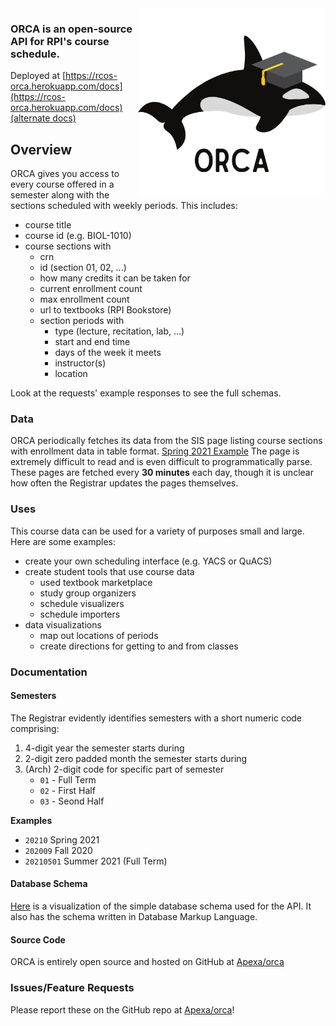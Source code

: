<img align="right" alt="ORCA logo" title="ORCA logo" src="https://github.com/Apexal/orca/blob/master/assets/logo.png?raw=true" width="300">

### **ORCA** is an open-source API for RPI's course schedule.

Deployed at [https://rcos-orca.herokuapp.com/docs](https://rcos-orca.herokuapp.com/docs) [(alternate docs)](https://rcos-orca.herokuapp.com/redoc)

## Overview
ORCA gives you access to every course offered in a semester along with the sections scheduled with weekly periods. This includes:
- course title
- course id (e.g. BIOL-1010)
- course sections with
    - crn
    - id (section 01, 02, ...)
    - how many credits it can be taken for
    - current enrollment count
    - max enrollment count
    - url to textbooks (RPI Bookstore)
    - section periods with
        - type (lecture, recitation, lab, ...)
        - start and end time
        - days of the week it meets
        - instructor(s)
        - location

Look at the requests' example responses to see the full schemas.

### Data
ORCA periodically fetches its data from the SIS page listing course sections with enrollment data in table format. [Spring 2021 Example](https://sis.rpi.edu/reg/zs202101.htm)
The page is extremely difficult to read and is even difficult to programmatically parse. These pages are fetched every **30 minutes** each day, though it is unclear how often the Registrar updates the pages themselves.

### Uses
This course data can be used for a variety of purposes small and large. Here are some examples:
- create your own scheduling interface (e.g. YACS or QuACS)
- create student tools that use course data
    - used textbook marketplace
    - study group organizers
    - schedule visualizers
    - schedule importers
- data visualizations
    - map out locations of periods
    - create directions for getting to and from classes

### Documentation

#### Semesters
The Registrar evidently identifies semesters with a short numeric code comprising:
1. 4-digit year the semester starts during
2. 2-digit zero padded month the semester starts during
3. (Arch) 2-digit code for specific part of semester
    - `01` - Full Term
    - `02` - First Half
    - `03` - Seond Half

**Examples**
- `20210` Spring 2021
- `202009` Fall 2020
- `20210501` Summer 2021 (Full Term)

#### Database Schema
[Here](https://dbdiagram.io/d/5fbb43a63a78976d7b7cfb03) is a visualization of the simple database schema used for the API. It also has the schema written in Database Markup Language.


#### Source Code
ORCA is entirely open source and hosted on GitHub at [Apexa/orca](https://github.com/Apexal/orca)

### Issues/Feature Requests

Please report these on the GitHub repo at [Apexa/orca](https://github.com/Apexal/orca/issues)!
